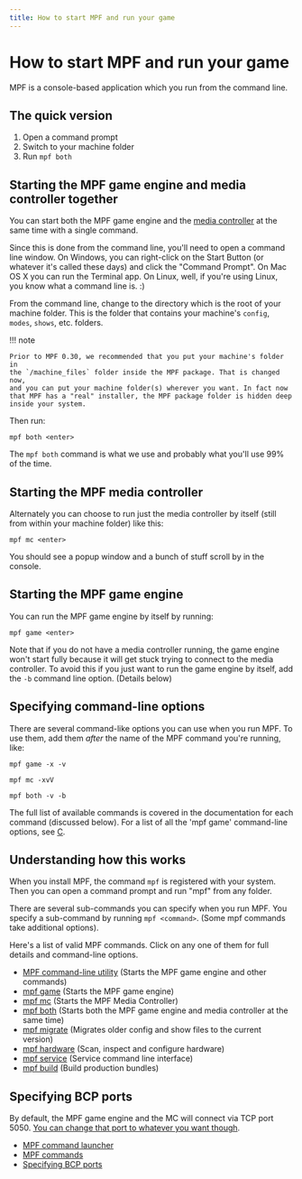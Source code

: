 ```yaml
---
title: How to start MPF and run your game
---
```


# How to start MPF and run your game


MPF is a console-based application which you run from the command line.

## The quick version

1.  Open a command prompt
2.  Switch to your machine folder
3.  Run `mpf both`

## Starting the MPF game engine and media controller together

You can start both the MPF game engine and the
[media controller](../start/media_controller.md) at the same time with a single command.

Since this is done from the command line, you'll need to open a command
line window. On Windows, you can right-click on the Start Button (or
whatever it's called these days) and click the "Command Prompt". On
Mac OS X you can run the Terminal app. On Linux, well, if you're using
Linux, you know what a command line is. :)

From the command line, change to the directory which is the root of your
machine folder. This is the folder that contains your machine's
`config`, `modes`, `shows`, etc. folders.

!!! note

    Prior to MPF 0.30, we recommended that you put your machine's folder in
    the `/machine_files` folder inside the MPF package. That is changed now,
    and you can put your machine folder(s) wherever you want. In fact now
    that MPF has a "real" installer, the MPF package folder is hidden deep
    inside your system.

Then run:

``` console
mpf both <enter>
```

The `mpf both` command is what we use and probably what you'll use 99%
of the time.

## Starting the MPF media controller

Alternately you can choose to run just the media controller by itself
(still from within your machine folder) like this:

``` console
mpf mc <enter>
```

You should see a popup window and a bunch of stuff scroll by in the
console.

## Starting the MPF game engine

You can run the MPF game engine by itself by running:

``` console
mpf game <enter>
```

Note that if you do not have a media controller running, the game engine
won't start fully because it will get stuck trying to connect to the
media controller. To avoid this if you just want to run the game engine
by itself, add the `-b` command line option. (Details below)

## Specifying command-line options

There are several command-like options you can use when you run MPF. To
use them, add them *after* the name of the MPF command you're running,
like:

``` console
mpf game -x -v

mpf mc -xvV

mpf both -v -b
```

The full list of available commands is covered in the documentation for
each command (discussed below). For a list of all the 'mpf game' command-line options, see [C](../running/commands/game.md).

## Understanding how this works

When you install MPF, the command `mpf` is registered with your system.
Then you can open a command prompt and run "mpf" from any folder.

There are several sub-commands you can specify when you run MPF. You
specify a sub-command by running `mpf <command>`. (Some mpf commands
take additional options).

Here's a list of valid MPF commands. Click on any one of them for full
details and command-line options.

* [MPF command-line utility](mpf.md) (Starts the MPF game
    engine and other commands)
* [mpf game](commands/game.md) (Starts the
    MPF game engine)
* [mpf mc](commands/mc.md) (Starts the MPF
    Media Controller)
* [mpf both](commands/both.md) (Starts
    both the MPF game engine and media controller at the same time)
* [mpf migrate](commands/migrate.md)
    (Migrates older config and show files to the current version)
* [mpf hardware](commands/hardware.md)
    (Scan, inspect and configure hardware)
* [mpf service](commands/service.md)
    (Service command line interface)
* [mpf build](commands/build.md) (Build
    production bundles)

## Specifying BCP ports

By default, the MPF game engine and the MC will connect via TCP port
5050.
[You can change that port to whatever you want though](ports.md).

* [MPF command launcher](mpf.md)
* [MPF commands](commands)
* [Specifying
BCP ports](ports)
